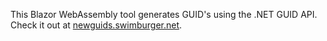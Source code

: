 This Blazor WebAssembly tool generates GUID's using the .NET GUID API. Check it out at [newguids.swimburger.net](https://newguids.swimburger.net/).
